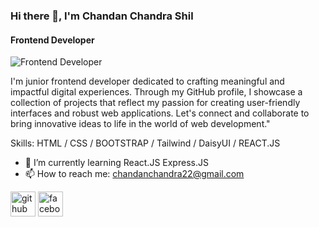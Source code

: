 ### Hi there 👋, I'm Chandan Chandra Shil
#### Frontend Developer
![Frontend Developer](https://images.pexels.com/photos/5483077/pexels-photo-5483077.jpeg?auto=compress&cs=tinysrgb&w=1260&h=750&dpr=1)

I'm  junior frontend developer dedicated to crafting meaningful and impactful digital experiences. Through my GitHub profile, I showcase a collection of projects that reflect my passion for creating user-friendly interfaces and robust web applications. Let's connect and collaborate to bring innovative ideas to life in the world of web development."

Skills: HTML / CSS / BOOTSTRAP / Tailwind / DaisyUI / REACT.JS

- 🌱 I’m currently learning React.JS Express.JS 
- 📫 How to reach me: chandanchandra22@gmail.com 


[<img src='https://cdn.jsdelivr.net/npm/simple-icons@3.0.1/icons/github.svg' alt='github' height='40'>](https://github.com/https://github.com/Chandan-Chandra-shil)  [<img src='https://cdn.jsdelivr.net/npm/simple-icons@3.0.1/icons/facebook.svg' alt='facebook' height='40'>](https://www.facebook.com/https://www.facebook.com/profile.php?id=100088560285553&mibextid=ZbWKwL)  

